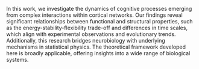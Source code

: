 In this work, we investigate the dynamics of cognitive processes emerging from complex interactions within cortical networks. Our findings reveal significant relationships between functional and structural properties, such as the energy-stability-flexibility trade-off and differences in time scales, which align with experimental observations and evolutionary trends. Additionally, this research bridges neurobiology with underlying mechanisms in statistical physics. The theoretical framework developed here is broadly applicable, offering insights into a wide range of biological systems.
